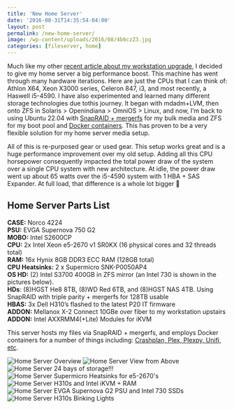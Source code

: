 ```yaml
---
title: 'New Home Server'
date: '2016-08-31T14:35:54-04:00'
layout: post
permalink: /new-home-server/
image: /wp-content/uploads/2016/08/4b6czZ3.jpg
categories: [fileserver, home]
---
```


Much like my other [recent article about my workstation upgrade](/home-workstation/), I decided to give my home server a big performance boost. This machine has went through many hardware iterations. Here are just the CPUs that I can think of: Athlon X64, Xeon X3000 series, Celeron 847, i3, and most recently, a Haswell i5-4590. I have also experimented and learned many different storage technologies due tothis journey. It began with mdadm+LVM, then onto ZFS in Solaris > Openindiana > OmniOS > Linux, and now, I’m back to using Ubuntu 22.04 with [SnapRAID + mergerfs](/setting-up-snapraid-on-ubuntu/) for my bulk media and ZFS for my boot pool and [Docker containers](/docker-how-and-why-i-use-it/). This has proven to be a very flexible solution for my home server media setup.

All of this is re-purposed gear or used gear. This setup works great and is a huge performance improvement over my old setup. Adding all this CPU horsepower consequently impacted the total power draw of the system over a single CPU system with new architecture. At idle, the power draw went up about 65 watts over the i5-4590 system with 1 HBA + SAS Expander. At full load, that difference is a whole lot bigger 🙂

## Home Server Parts List

**CASE:** Norco 4224  
**PSU:** EVGA Supernova 750 G2  
**MOBO:** Intel S2600CP  
**CPU:** 2x Intel Xeon e5-2670 v1 SR0KX (16 physical cores and 32 threads total)  
**RAM:** 16x Hynix 8GB DDR3 ECC RAM (128GB total)  
**CPU Heatsinks:** 2 x Supermicro SNK-P0050AP4  
**OS HD:** (2) Intel S3700 400GB in ZFS mirror (an Intel 730 is shown in the pictures below).  
**HDs**: (8)HGST He8 8TB, (8)WD Red 6TB, and (8)HGST NAS 4TB. Using SnapRAID with triple parity + mergerfs for 128TB usable  
**HBAS:** 3x Dell H310’s flashed to the latest P20 IT firmware  
**ADDON:** Mellanox X-2 Connect 10GBe over fiber to my workstation upstairs  
**ADDON:** Intel AXXRMM4(+Lite) Modules for iKVM

This server hosts my files via SnapRAID + mergerfs, and employs Docker containers for a number of things including: [Crashplan, Plex, Plexpy, Unifi, etc](http://zackreed.me/docker-how-and-why-i-use-it/).

![Home Server Overview](http://zackreed.me/wp-content/uploads/2016/08/5BTNT68-1024x683.jpg) ![Home Server View from Above](http://zackreed.me/wp-content/uploads/2016/08/06YXzBB-1024x683.jpg) ![Home Server 24 bays of storage!!!](http://zackreed.me/wp-content/uploads/2016/08/QjO0wft-1024x683.jpg) ![Home Server Supermicro Heatsinks for e5-2670's](http://zackreed.me/wp-content/uploads/2016/08/4b6czZ3-1024x683.jpg) ![Home Server H310s and Intel iKVM + RAM](http://zackreed.me/wp-content/uploads/2016/08/fi96C3f-1024x681.jpg) ![Home Server EVGA Supernova G2 PSU and Intel 730 SSDs](http://zackreed.me/wp-content/uploads/2016/08/UN0lqZX-1024x683.jpg) ![Home Server H310s Binking Lights](http://zackreed.me/wp-content/uploads/2016/08/gOSM4oa-1024x683.jpg)